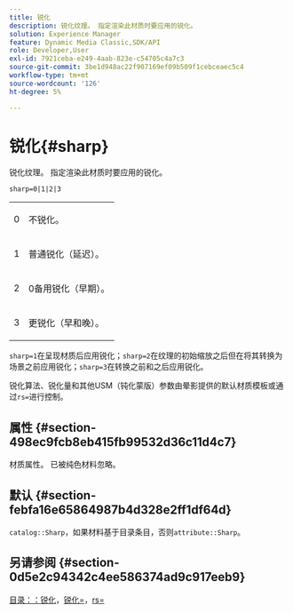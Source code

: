 ```yaml
---
title: 锐化
description: 锐化纹理。 指定渲染此材质时要应用的锐化。
solution: Experience Manager
feature: Dynamic Media Classic,SDK/API
role: Developer,User
exl-id: 7921ceba-e249-4aab-823e-c54705c4a7c3
source-git-commit: 3be1d948ac22f907169ef09b509f1cebceaec5c4
workflow-type: tm+mt
source-wordcount: '126'
ht-degree: 5%

---
```


# 锐化{#sharp}

锐化纹理。 指定渲染此材质时要应用的锐化。

`sharp=0|1|2|3`

<table id="simpletable_04B4EAA7CE7D4ED48A61A50CD001388F"> 
 <tr class="strow"> 
  <td class="stentry"> <p>0 </p> </td> 
  <td class="stentry"> <p>不锐化。 </p> </td> 
 </tr> 
 <tr class="strow"> 
  <td class="stentry"> <p>1 </p> </td> 
  <td class="stentry"> <p>普通锐化（延迟）。 </p> </td> 
 </tr> 
 <tr class="strow"> 
  <td class="stentry"> <p>2 </p> </td> 
  <td class="stentry"> <p>0备用锐化（早期）。 </p> </td> 
 </tr> 
 <tr class="strow"> 
  <td class="stentry"> <p>3 </p> </td> 
  <td class="stentry"> <p>更锐化（早和晚）。 </p> </td> 
 </tr> 
</table>

`sharp=1`在呈现材质后应用锐化；`sharp=2`在纹理的初始缩放之后但在将其转换为场景之前应用锐化；`sharp=3`在转换之前和之后应用锐化。

锐化算法、锐化量和其他USM（钝化蒙版）参数由晕影提供的默认材质模板或通过`rs=`进行控制。

## 属性 {#section-498ec9fcb8eb415fb99532d36c11d4c7}

材质属性。 已被纯色材料忽略。

## 默认 {#section-febfa16e65864987b4d328e2ff1df64d}

`catalog::Sharp`，如果材料基于目录条目，否则`attribute::Sharp`。

## 另请参阅 {#section-0d5e2c94342c4ee586374ad9c917eeb9}

[目录：：锐化](../../../../../ir-api/material-cat/image-rendering-api-ref/c-ir-material-catalog/c-ir-material-data-reference/r-ir-sharp-dataref.md#reference-f79a14bd52474dfd8495115d398a30d0)，[锐化=](../../../../../ir-api/http-protocol/image-rendering-api-ref/c-ir-http-protocol-ref/c-ir-http-protocol-command-reference/r-ir-http-sharpen.md#reference-13034d22d176483cb99ccafc2a4f6a6e)，[rs=](../../../../../ir-api/http-protocol/image-rendering-api-ref/c-ir-http-protocol-ref/c-ir-http-protocol-command-reference/r-ir-rs.md#reference-d20cefaaa6cd4f449d1591c87959b4cf)
